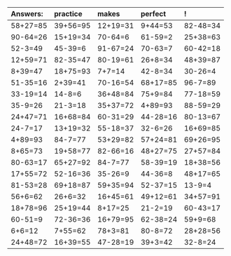 | Answers: | practice | makes | perfect | ! |
| :--- | :--- | :--- | :--- | :--- |
| 58+27=85 | 39+56=95 | 12+19=31 | 9+44=53 | 82-48=34 | 
| 90-64=26 | 15+19=34 | 70-64=6 | 61-59=2 | 25+38=63 | 
| 52-3=49 | 45-39=6 | 91-67=24 | 70-63=7 | 60-42=18 | 
| 12+59=71 | 82-35=47 | 80-19=61 | 26+8=34 | 48+39=87 | 
| 8+39=47 | 18+75=93 | 7+7=14 | 42-8=34 | 30-26=4 | 
| 51-35=16 | 2+39=41 | 70-16=54 | 68+17=85 | 96-7=89 | 
| 33-19=14 | 14-8=6 | 36+48=84 | 75+9=84 | 77-18=59 | 
| 35-9=26 | 21-3=18 | 35+37=72 | 4+89=93 | 88-59=29 | 
| 24+47=71 | 16+68=84 | 60-31=29 | 44-28=16 | 80-13=67 | 
| 24-7=17 | 13+19=32 | 55-18=37 | 32-6=26 | 16+69=85 | 
| 4+89=93 | 84-7=77 | 53+29=82 | 57+24=81 | 69+26=95 | 
| 8+65=73 | 19+58=77 | 82-66=16 | 48+27=75 | 27+57=84 | 
| 80-63=17 | 65+27=92 | 84-7=77 | 58-39=19 | 18+38=56 | 
| 17+55=72 | 52-16=36 | 35-26=9 | 44-36=8 | 48+17=65 | 
| 81-53=28 | 69+18=87 | 59+35=94 | 52-37=15 | 13-9=4 | 
| 56+6=62 | 26+6=32 | 16+45=61 | 49+12=61 | 34+57=91 | 
| 18+78=96 | 25+19=44 | 8+17=25 | 21-2=19 | 60-43=17 | 
| 60-51=9 | 72-36=36 | 16+79=95 | 62-38=24 | 59+9=68 | 
| 6+6=12 | 7+55=62 | 78+3=81 | 80-8=72 | 28+28=56 | 
| 24+48=72 | 16+39=55 | 47-28=19 | 39+3=42 | 32-8=24 | 
